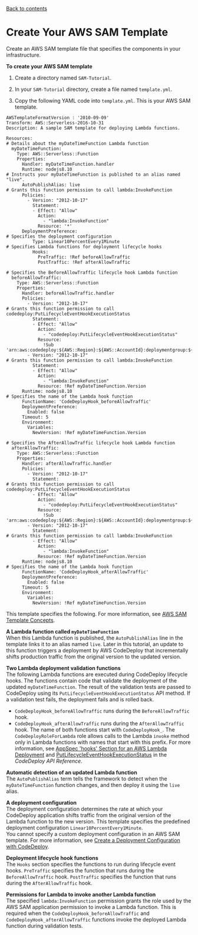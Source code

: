 [Back to contents](index.md)

# Create Your AWS SAM Template<a name="tutorial-lambda-sam-template"></a>

Create an AWS SAM template file that specifies the components in your infrastructure\.

**To create your AWS SAM template**

1.  Create a directory named `SAM-Tutorial`\. 

1.  In your `SAM-Tutorial` directory, create a file named `template.yml`\. 

1.  Copy the following YAML code into `template.yml`\. This is your AWS SAM template\. 

   ```
   AWSTemplateFormatVersion : '2010-09-09'
   Transform: AWS::Serverless-2016-10-31
   Description: A sample SAM template for deploying Lambda functions.
   
   Resources:
   # Details about the myDateTimeFunction Lambda function
     myDateTimeFunction:
       Type: AWS::Serverless::Function
       Properties:
         Handler: myDateTimeFunction.handler
         Runtime: nodejs8.10
   # Instructs your myDateTimeFunction is published to an alias named "live".      
         AutoPublishAlias: live
   # Grants this function permission to call lambda:InvokeFunction
         Policies:
           - Version: "2012-10-17"
             Statement: 
             - Effect: "Allow"
               Action: 
                 - "lambda:InvokeFunction"
               Resource: '*'
         DeploymentPreference:
   # Specifies the deployment configuration      
             Type: Linear10PercentEvery1Minute
   # Specifies Lambda functions for deployment lifecycle hooks
             Hooks:
               PreTraffic: !Ref beforeAllowTraffic
               PostTraffic: !Ref afterAllowTraffic
               
   # Specifies the BeforeAllowTraffic lifecycle hook Lambda function
     beforeAllowTraffic:
       Type: AWS::Serverless::Function
       Properties:
         Handler: beforeAllowTraffic.handler
         Policies:
           - Version: "2012-10-17"
   # Grants this function permission to call codedeploy:PutLifecycleEventHookExecutionStatus        
             Statement: 
             - Effect: "Allow"
               Action: 
                 - "codedeploy:PutLifecycleEventHookExecutionStatus"
               Resource:
                 !Sub 'arn:aws:codedeploy:${AWS::Region}:${AWS::AccountId}:deploymentgroup:${ServerlessDeploymentApplication}/*'
           - Version: "2012-10-17"
   # Grants this function permission to call lambda:InvokeFunction        
             Statement: 
             - Effect: "Allow"
               Action: 
                 - "lambda:InvokeFunction"
               Resource: !Ref myDateTimeFunction.Version
         Runtime: nodejs8.10
   # Specifies the name of the Lambda hook function      
         FunctionName: 'CodeDeployHook_beforeAllowTraffic'
         DeploymentPreference:
           Enabled: false
         Timeout: 5
         Environment:
           Variables:
             NewVersion: !Ref myDateTimeFunction.Version
             
   # Specifies the AfterAllowTraffic lifecycle hook Lambda function
     afterAllowTraffic:
       Type: AWS::Serverless::Function
       Properties:
         Handler: afterAllowTraffic.handler
         Policies:
           - Version: "2012-10-17"
             Statement: 
   # Grants this function permission to call codedeploy:PutLifecycleEventHookExecutionStatus         
             - Effect: "Allow"
               Action: 
                 - "codedeploy:PutLifecycleEventHookExecutionStatus"
               Resource:
                 !Sub 'arn:aws:codedeploy:${AWS::Region}:${AWS::AccountId}:deploymentgroup:${ServerlessDeploymentApplication}/*'
           - Version: "2012-10-17"
             Statement: 
   # Grants this function permission to call lambda:InvokeFunction          
             - Effect: "Allow"
               Action: 
                 - "lambda:InvokeFunction"
               Resource: !Ref myDateTimeFunction.Version
         Runtime: nodejs8.10
   # Specifies the name of the Lambda hook function      
         FunctionName: 'CodeDeployHook_afterAllowTraffic'
         DeploymentPreference:
           Enabled: false
         Timeout: 5
         Environment:
           Variables:
             NewVersion: !Ref myDateTimeFunction.Version
   ```

This template specifies the following\. For more information, see [AWS SAM Template Concepts](https://docs.aws.amazon.com/serverless-application-model/latest/developerguide/serverless-sam-template-basics.html)\.

**A Lambda function called `myDateTimeFunction`**  
 When this Lambda function is published, the `AutoPublishAlias` line in the template links it to an alias named `live`\. Later in this tutorial, an update to this function triggers a deployment by AWS CodeDeploy that incrementally shifts production traffic from the original version to the updated version\. 

**Two Lambda deployment validation functions**  
 The following Lambda functions are executed during CodeDeploy lifecycle hooks\. The functions contain code that validate the deployment of the updated `myDateTimeFunction`\. The result of the validation tests are passed to CodeDeploy using its `PutLifecycleEventHookExecutionStatus` API method\. If a validation test fails, the deployment fails and is rolled back\.   
+  `CodeDeployHook_beforeAllowTraffic` runs during the `BeforeAllowTraffic` hook\. 
+  `CodeDeployHook_afterAllowTraffic` runs during the `AfterAllowTraffic` hook\. 
The name of both functions start with `CodeDeployHook_`\. The `CodeDeployRoleForLambda` role allows calls to the Lambda `invoke` method only in Lambda functions with names that start with this prefix\. For more information, see [AppSpec 'hooks' Section for an AWS Lambda Deployment](reference-appspec-file-structure-hooks.md#appspec-hooks-lambda) and [PutLifecycleEventHookExecutionStatus](https://docs.aws.amazon.com/codedeploy/latest/APIReference/API_PutLifecycleEventHookExecutionStatus.html) in the *CodeDeploy API Reference*\. 

**Automatic detection of an updated Lambda function**  
 The `AutoPublishAlias` term tells the framework to detect when the `myDateTimeFunction` function changes, and then deploy it using the `live` alias\. 

**A deployment configuration**  
 The deployment configuration determines the rate at which your CodeDeploy application shifts traffic from the original version of the Lambda function to the new version\. This template specifies the predefined deployment configuration `Linear10PercentEvery1Minute`\.   
 You cannot specify a custom deployment configuration in an AWS SAM template\. For more information, see [Create a Deployment Configuration with CodeDeploy](deployment-configurations-create.md)\.

**Deployment lifecycle hook functions**  
 The `Hooks` section specifies the functions to run during lifecycle event hooks\. `PreTraffic` specifies the function that runs during the `BeforeAllowTraffic` hook\. `PostTraffic` specifies the function that runs during the `AfterAllowTraffic` hook\. 

**Permissions for Lambda to invoke another Lambda function**  
 The specified `lambda:InvokeFunction` permission grants the role used by the AWS SAM application permission to invoke a Lambda function\. This is required when the `CodeDeployHook_beforeAllowTraffic` and `CodeDeployHook_afterAllowTraffic` functions invoke the deployed Lambda function during validation tests\. 